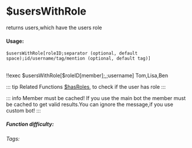# $usersWithRole
returns users,which have the users role

#### Usage: 
`$usersWithRole[roleID;separator (optional, default space);id/username/tag/mention (optional, default tag)]`

<br/>
<discord-messages>
	<discord-message :bot="false" role-color="#ffcc9a" author="Member">
		!!exec $usersWithRole[$roleID[member];,;username]
	</discord-message>
	<discord-message :bot="true" role-color="#0099ff" author="Custom Command" avatar="https://media.discordapp.net/avatars/725721249652670555/781224f90c3b841ba5b40678e032f74a.webp">
		 Tom,Lisa,Ben
	</discord-message>
</discord-messages>

::: tip Related Functions
[$hasRoles](../Member/hasRoles.md), to check if the user has role
:::

::: info Member must be cached!
If you use the main bot the member must be cached to get valid results.You can ignore the message,if you use custom bot!
:::

##### Function difficulty: <Badge type="tip" text="Easy" vertical="middle" /> 
###### Tags: <Badge type="tip" text="WithRole" vertical="middle" /> 